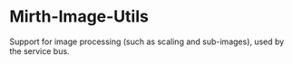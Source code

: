 Mirth-Image-Utils
=================

Support for image processing (such as scaling and sub-images), used by the service bus.